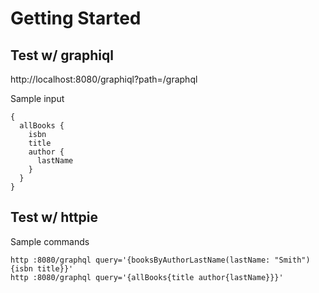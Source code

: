 # Getting Started

## Test w/ graphiql
http://localhost:8080/graphiql?path=/graphql

Sample input
```
{
  allBooks {
    isbn
    title
    author {
      lastName
    }
  }
}
```

## Test w/ httpie
Sample commands
```shell
http :8080/graphql query='{booksByAuthorLastName(lastName: "Smith"){isbn title}}'
http :8080/graphql query='{allBooks{title author{lastName}}}'
```